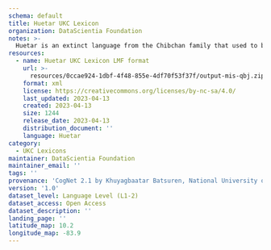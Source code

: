 ```yaml
---
schema: default
title: Huetar UKC Lexicon
organization: DataScientia Foundation
notes: >-
  Huetar is an extinct language from the Chibchan family that used to be spoken in North America. The UKC Lexicon of Huetar is represented as a lexico-semantic network. It consists of words, word senses, synsets, as well as sense-level and synset-level relationships
resources:
  - name: Huetar UKC Lexicon LMF format
    url: >-
      resources/0ccae924-1dbf-4f48-855e-4df70f53f37f/output-mis-qbj.zip
    format: xml
    license: https://creativecommons.org/licenses/by-nc-sa/4.0/
    last_updated: 2023-04-13
    created: 2023-04-13
    size: 1244
    release_date: 2023-04-13
    distribution_document: ''
    language: Huetar
category:
  - UKC Lexicons
maintainer: DataScientia Foundation
maintainer_email: ''
tags: ''
provenance: 'CogNet 2.1 by Khuyagbaatar Batsuren, National University of Mongolia (http://cognet.ukc.disi.unitn.it); Native Languages of the Americas 2021.11. by Laura Redish and Orrin Lewis (http://www.native-languages.org); Princeton WordNet 2.1 by Princeton University (https://wordnet.princeton.edu)'
version: '1.0'
dataset_level: Language Level (L1-2)
dataset_access: Open Access
dataset_description: ''
landing_page: ''
latitude_map: 10.2
longitude_map: -83.9
---
```

